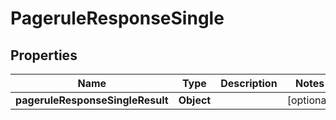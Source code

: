 # PageruleResponseSingle

## Properties
Name | Type | Description | Notes
------------ | ------------- | ------------- | -------------
**pageruleResponseSingleResult** | **Object** |  |  [optional]
